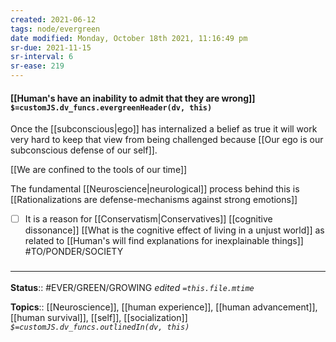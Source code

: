 ```yaml
---
created: 2021-06-12
tags: node/evergreen
date modified: Monday, October 18th 2021, 11:16:49 pm
sr-due: 2021-11-15
sr-interval: 6
sr-ease: 219
---
```


#### [[Human's have an inability to admit that they are wrong]] `$=customJS.dv_funcs.evergreenHeader(dv, this)`

Once the [[subconscious|ego]] has internalized a belief as true it will work very hard to keep that view from being challenged because [[Our ego is our subconscious defense of our self]].

[[We are confined to the tools of our time]]

The fundamental [[Neuroscience|neurological]] process behind this is [[Rationalizations are defense-mechanisms against strong emotions]]

- [ ] It is a reason for [[Conservatism|Conservatives]] [[cognitive dissonance]] [[What is the cognitive effect of living in a unjust world]] as related to [[Human's will find explanations for inexplainable things]] #TO/PONDER/SOCIETY 

### <hr class="footnote"/>

**Status**:: #EVER/GREEN/GROWING 
*edited `=this.file.mtime`*

**Topics**:: [[Neuroscience]], [[human experience]], [[human advancement]], [[human survival]], [[self]], [[socialization]]
*`$=customJS.dv_funcs.outlinedIn(dv, this)`*
